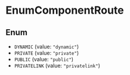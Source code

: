 # EnumComponentRoute

## Enum

* `DYNAMIC` (value: `"dynamic"`)
* `PRIVATE` (value: `"private"`)
* `PUBLIC` (value: `"public"`)
* `PRIVATELINK` (value: `"privatelink"`)
